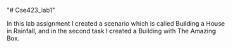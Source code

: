 "# Cse423_lab1" 

In this lab assignment I created a scenario which is called Building a House in Rainfall, and in the second task I created a Building with The Amazing Box.
